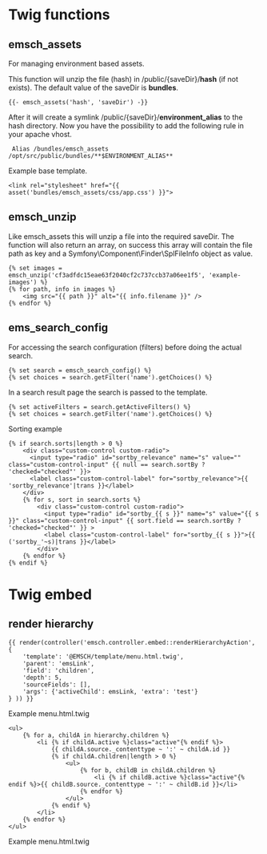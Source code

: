 # Twig functions

## emsch_assets

For managing environment based assets.

This function will unzip the file (hash) in /public/{saveDir}/**hash** (if not exists). 
The default value of the saveDir is **bundles**.
```twig
{{- emsch_assets('hash', 'saveDir') -}}
```

After it will create a symlink /public/{saveDir}/**environment_alias** to the hash directory.
Now you have the possibility to add the following rule in your apache vhost.
```
 Alias /bundles/emsch_assets /opt/src/public/bundles/**$ENVIRONMENT_ALIAS**
```

Example base template.
```twig
<link rel="stylesheet" href="{{ asset('bundles/emsch_assets/css/app.css') }}">
```

## emsch_unzip

Like emsch_assets this will unzip a file into the required saveDir.
The function will also return an array, on success this array will contain the file path as key 
and a Symfony\Component\Finder\SplFileInfo object as value. 
```twig
{% set images = emsch_unzip('cf3adfdc15eae63f2040cf2c737ccb37a06ee1f5', 'example-images') %}
{% for path, info in images %}
    <img src="{{ path }}" alt="{{ info.filename }}" />
{% endfor %}
```

## ems_search_config

For accessing the search configuration (filters) before doing the actual search.
````twig
{% set search = emsch_search_config() %}
{% set choices = search.getFilter('name').getChoices() %}
````

In a search result page the search is passed to the template.
````twig
{% set activeFilters = search.getActiveFilters() %}
{% set choices = search.getFilter('name').getChoices() %}
````

Sorting example
````twig
{% if search.sorts|length > 0 %}
    <div class="custom-control custom-radio">
      <input type="radio" id="sortby_relevance" name="s" value="" class="custom-control-input" {{ null == search.sortBy ? 'checked="checked"' }}>
      <label class="custom-control-label" for="sortby_relevance">{{ 'sortby_relevance'|trans }}</label>
    </div>
    {% for s, sort in search.sorts %}
        <div class="custom-control custom-radio">
          <input type="radio" id="sortby_{{ s }}" name="s" value="{{ s }}" class="custom-control-input" {{ sort.field == search.sortBy ? 'checked="checked"' }} >
          <label class="custom-control-label" for="sortby_{{ s }}">{{ ('sortby_'~s)|trans }}</label>
        </div>
    {% endfor %}
{% endif %}
````

# Twig embed

## render hierarchy

```twig
{{ render(controller('emsch.controller.embed::renderHierarchyAction', {
    'template': '@EMSCH/template/menu.html.twig',
    'parent': 'emsLink',
    'field': 'children',
    'depth': 5,
    'sourceFields': [],
    'args': {'activeChild': emsLink, 'extra': 'test'}
} )) }}
```
Example menu.html.twig
```twig
<ul>   
    {% for a, childA in hierarchy.children %}
        <li {% if childA.active %}class="active"{% endif %}>  
            {{ childA.source._contenttype ~ ':' ~ childA.id }}
            {% if childA.children|length > 0 %}      
                <ul>
                    {% for b, childB in childA.children %}
                        <li {% if childB.active %}class="active"{% endif %}>{{ childB.source._contenttype ~ ':' ~ childB.id }}</li>
                    {% endfor %}
                </ul>
            {% endif %}
        </li>
    {% endfor %}
</ul>
```
Example menu.html.twig